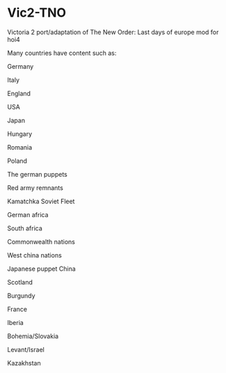 # Vic2-TNO
Victoria 2 port/adaptation of The New Order: Last days of europe mod for hoi4

Many countries have content such as:

Germany

Italy

England

USA

Japan

Hungary

Romania

Poland

The german puppets

Red army remnants

Kamatchka Soviet Fleet

German africa

South africa

Commonwealth nations

West china nations

Japanese puppet China

Scotland

Burgundy

France

Iberia

Bohemia/Slovakia

Levant/Israel

Kazakhstan
